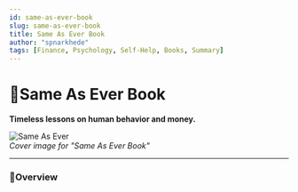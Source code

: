 ```yaml
---
id: same-as-ever-book
slug: same-as-ever-book
title: Same As Ever Book
author: "spnarkhede"
tags: [Finance, Psychology, Self-Help, Books, Summary]
---
```


# 📒Same As Ever Book

**Timeless lessons on human behavior and money.**

![Same As Ever](/books/covers/sameAsEver.jpg)  
*Cover image for "Same As Ever Book"*

---

### 📖Overview